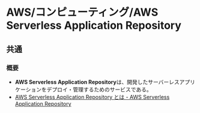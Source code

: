 # AWS/コンピューティング/AWS Serverless Application Repository

## 共通

### 概要

- **AWS Serverless Application Repository**は、開発したサーバーレスアプリケーションをデプロイ・管理するためのサービスである。
- [AWS Serverless Application Repository とは - AWS Serverless Application Repository](https://docs.aws.amazon.com/ja_jp/serverlessrepo/latest/devguide/what-is-serverlessrepo.html)
